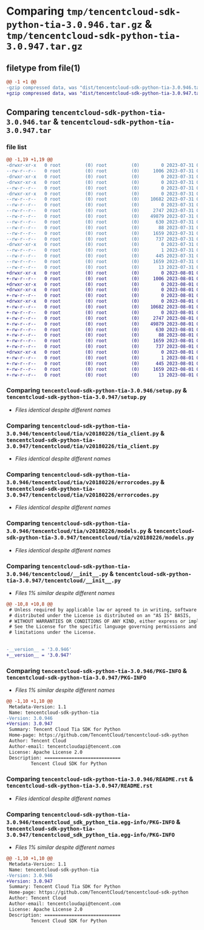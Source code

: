 # Comparing `tmp/tencentcloud-sdk-python-tia-3.0.946.tar.gz` & `tmp/tencentcloud-sdk-python-tia-3.0.947.tar.gz`

## filetype from file(1)

```diff
@@ -1 +1 @@
-gzip compressed data, was "dist/tencentcloud-sdk-python-tia-3.0.946.tar", last modified: Mon Jul 31 00:37:37 2023, max compression
+gzip compressed data, was "dist/tencentcloud-sdk-python-tia-3.0.947.tar", last modified: Tue Aug  1 00:57:49 2023, max compression
```

## Comparing `tencentcloud-sdk-python-tia-3.0.946.tar` & `tencentcloud-sdk-python-tia-3.0.947.tar`

### file list

```diff
@@ -1,19 +1,19 @@
-drwxr-xr-x   0 root         (0) root         (0)        0 2023-07-31 00:37:37.000000 tencentcloud-sdk-python-tia-3.0.946/
--rw-r--r--   0 root         (0) root         (0)     1006 2023-07-31 00:37:37.000000 tencentcloud-sdk-python-tia-3.0.946/setup.py
-drwxr-xr-x   0 root         (0) root         (0)        0 2023-07-31 00:37:37.000000 tencentcloud-sdk-python-tia-3.0.946/tencentcloud/
-drwxr-xr-x   0 root         (0) root         (0)        0 2023-07-31 00:37:37.000000 tencentcloud-sdk-python-tia-3.0.946/tencentcloud/tia/
--rw-r--r--   0 root         (0) root         (0)        0 2023-07-31 00:37:37.000000 tencentcloud-sdk-python-tia-3.0.946/tencentcloud/tia/__init__.py
-drwxr-xr-x   0 root         (0) root         (0)        0 2023-07-31 00:37:37.000000 tencentcloud-sdk-python-tia-3.0.946/tencentcloud/tia/v20180226/
--rw-r--r--   0 root         (0) root         (0)    10682 2023-07-31 00:37:37.000000 tencentcloud-sdk-python-tia-3.0.946/tencentcloud/tia/v20180226/tia_client.py
--rw-r--r--   0 root         (0) root         (0)        0 2023-07-31 00:37:37.000000 tencentcloud-sdk-python-tia-3.0.946/tencentcloud/tia/v20180226/__init__.py
--rw-r--r--   0 root         (0) root         (0)     2747 2023-07-31 00:37:37.000000 tencentcloud-sdk-python-tia-3.0.946/tencentcloud/tia/v20180226/errorcodes.py
--rw-r--r--   0 root         (0) root         (0)    49879 2023-07-31 00:37:37.000000 tencentcloud-sdk-python-tia-3.0.946/tencentcloud/tia/v20180226/models.py
--rw-r--r--   0 root         (0) root         (0)      630 2023-07-31 00:37:37.000000 tencentcloud-sdk-python-tia-3.0.946/tencentcloud/__init__.py
--rw-r--r--   0 root         (0) root         (0)       88 2023-07-31 00:37:37.000000 tencentcloud-sdk-python-tia-3.0.946/setup.cfg
--rw-r--r--   0 root         (0) root         (0)     1659 2023-07-31 00:37:37.000000 tencentcloud-sdk-python-tia-3.0.946/PKG-INFO
--rw-r--r--   0 root         (0) root         (0)      737 2023-07-31 00:37:37.000000 tencentcloud-sdk-python-tia-3.0.946/README.rst
-drwxr-xr-x   0 root         (0) root         (0)        0 2023-07-31 00:37:37.000000 tencentcloud-sdk-python-tia-3.0.946/tencentcloud_sdk_python_tia.egg-info/
--rw-r--r--   0 root         (0) root         (0)        1 2023-07-31 00:37:37.000000 tencentcloud-sdk-python-tia-3.0.946/tencentcloud_sdk_python_tia.egg-info/dependency_links.txt
--rw-r--r--   0 root         (0) root         (0)      445 2023-07-31 00:37:37.000000 tencentcloud-sdk-python-tia-3.0.946/tencentcloud_sdk_python_tia.egg-info/SOURCES.txt
--rw-r--r--   0 root         (0) root         (0)     1659 2023-07-31 00:37:37.000000 tencentcloud-sdk-python-tia-3.0.946/tencentcloud_sdk_python_tia.egg-info/PKG-INFO
--rw-r--r--   0 root         (0) root         (0)       13 2023-07-31 00:37:37.000000 tencentcloud-sdk-python-tia-3.0.946/tencentcloud_sdk_python_tia.egg-info/top_level.txt
+drwxr-xr-x   0 root         (0) root         (0)        0 2023-08-01 00:57:49.000000 tencentcloud-sdk-python-tia-3.0.947/
+-rw-r--r--   0 root         (0) root         (0)     1006 2023-08-01 00:57:48.000000 tencentcloud-sdk-python-tia-3.0.947/setup.py
+drwxr-xr-x   0 root         (0) root         (0)        0 2023-08-01 00:57:49.000000 tencentcloud-sdk-python-tia-3.0.947/tencentcloud/
+drwxr-xr-x   0 root         (0) root         (0)        0 2023-08-01 00:57:49.000000 tencentcloud-sdk-python-tia-3.0.947/tencentcloud/tia/
+-rw-r--r--   0 root         (0) root         (0)        0 2023-08-01 00:57:48.000000 tencentcloud-sdk-python-tia-3.0.947/tencentcloud/tia/__init__.py
+drwxr-xr-x   0 root         (0) root         (0)        0 2023-08-01 00:57:49.000000 tencentcloud-sdk-python-tia-3.0.947/tencentcloud/tia/v20180226/
+-rw-r--r--   0 root         (0) root         (0)    10682 2023-08-01 00:57:48.000000 tencentcloud-sdk-python-tia-3.0.947/tencentcloud/tia/v20180226/tia_client.py
+-rw-r--r--   0 root         (0) root         (0)        0 2023-08-01 00:57:48.000000 tencentcloud-sdk-python-tia-3.0.947/tencentcloud/tia/v20180226/__init__.py
+-rw-r--r--   0 root         (0) root         (0)     2747 2023-08-01 00:57:48.000000 tencentcloud-sdk-python-tia-3.0.947/tencentcloud/tia/v20180226/errorcodes.py
+-rw-r--r--   0 root         (0) root         (0)    49879 2023-08-01 00:57:48.000000 tencentcloud-sdk-python-tia-3.0.947/tencentcloud/tia/v20180226/models.py
+-rw-r--r--   0 root         (0) root         (0)      630 2023-08-01 00:57:48.000000 tencentcloud-sdk-python-tia-3.0.947/tencentcloud/__init__.py
+-rw-r--r--   0 root         (0) root         (0)       88 2023-08-01 00:57:49.000000 tencentcloud-sdk-python-tia-3.0.947/setup.cfg
+-rw-r--r--   0 root         (0) root         (0)     1659 2023-08-01 00:57:49.000000 tencentcloud-sdk-python-tia-3.0.947/PKG-INFO
+-rw-r--r--   0 root         (0) root         (0)      737 2023-08-01 00:57:48.000000 tencentcloud-sdk-python-tia-3.0.947/README.rst
+drwxr-xr-x   0 root         (0) root         (0)        0 2023-08-01 00:57:49.000000 tencentcloud-sdk-python-tia-3.0.947/tencentcloud_sdk_python_tia.egg-info/
+-rw-r--r--   0 root         (0) root         (0)        1 2023-08-01 00:57:49.000000 tencentcloud-sdk-python-tia-3.0.947/tencentcloud_sdk_python_tia.egg-info/dependency_links.txt
+-rw-r--r--   0 root         (0) root         (0)      445 2023-08-01 00:57:49.000000 tencentcloud-sdk-python-tia-3.0.947/tencentcloud_sdk_python_tia.egg-info/SOURCES.txt
+-rw-r--r--   0 root         (0) root         (0)     1659 2023-08-01 00:57:49.000000 tencentcloud-sdk-python-tia-3.0.947/tencentcloud_sdk_python_tia.egg-info/PKG-INFO
+-rw-r--r--   0 root         (0) root         (0)       13 2023-08-01 00:57:49.000000 tencentcloud-sdk-python-tia-3.0.947/tencentcloud_sdk_python_tia.egg-info/top_level.txt
```

### Comparing `tencentcloud-sdk-python-tia-3.0.946/setup.py` & `tencentcloud-sdk-python-tia-3.0.947/setup.py`

 * *Files identical despite different names*

### Comparing `tencentcloud-sdk-python-tia-3.0.946/tencentcloud/tia/v20180226/tia_client.py` & `tencentcloud-sdk-python-tia-3.0.947/tencentcloud/tia/v20180226/tia_client.py`

 * *Files identical despite different names*

### Comparing `tencentcloud-sdk-python-tia-3.0.946/tencentcloud/tia/v20180226/errorcodes.py` & `tencentcloud-sdk-python-tia-3.0.947/tencentcloud/tia/v20180226/errorcodes.py`

 * *Files identical despite different names*

### Comparing `tencentcloud-sdk-python-tia-3.0.946/tencentcloud/tia/v20180226/models.py` & `tencentcloud-sdk-python-tia-3.0.947/tencentcloud/tia/v20180226/models.py`

 * *Files identical despite different names*

### Comparing `tencentcloud-sdk-python-tia-3.0.946/tencentcloud/__init__.py` & `tencentcloud-sdk-python-tia-3.0.947/tencentcloud/__init__.py`

 * *Files 1% similar despite different names*

```diff
@@ -10,8 +10,8 @@
 # Unless required by applicable law or agreed to in writing, software
 # distributed under the License is distributed on an "AS IS" BASIS,
 # WITHOUT WARRANTIES OR CONDITIONS OF ANY KIND, either express or implied.
 # See the License for the specific language governing permissions and
 # limitations under the License.
 
 
-__version__ = '3.0.946'
+__version__ = '3.0.947'
```

### Comparing `tencentcloud-sdk-python-tia-3.0.946/PKG-INFO` & `tencentcloud-sdk-python-tia-3.0.947/PKG-INFO`

 * *Files 1% similar despite different names*

```diff
@@ -1,10 +1,10 @@
 Metadata-Version: 1.1
 Name: tencentcloud-sdk-python-tia
-Version: 3.0.946
+Version: 3.0.947
 Summary: Tencent Cloud Tia SDK for Python
 Home-page: https://github.com/TencentCloud/tencentcloud-sdk-python
 Author: Tencent Cloud
 Author-email: tencentcloudapi@tencent.com
 License: Apache License 2.0
 Description: ============================
         Tencent Cloud SDK for Python
```

### Comparing `tencentcloud-sdk-python-tia-3.0.946/README.rst` & `tencentcloud-sdk-python-tia-3.0.947/README.rst`

 * *Files identical despite different names*

### Comparing `tencentcloud-sdk-python-tia-3.0.946/tencentcloud_sdk_python_tia.egg-info/PKG-INFO` & `tencentcloud-sdk-python-tia-3.0.947/tencentcloud_sdk_python_tia.egg-info/PKG-INFO`

 * *Files 1% similar despite different names*

```diff
@@ -1,10 +1,10 @@
 Metadata-Version: 1.1
 Name: tencentcloud-sdk-python-tia
-Version: 3.0.946
+Version: 3.0.947
 Summary: Tencent Cloud Tia SDK for Python
 Home-page: https://github.com/TencentCloud/tencentcloud-sdk-python
 Author: Tencent Cloud
 Author-email: tencentcloudapi@tencent.com
 License: Apache License 2.0
 Description: ============================
         Tencent Cloud SDK for Python
```

